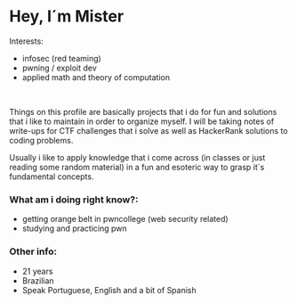 
  # Hey, I´m Mister

  Interests:
  - infosec (red teaming)
  - pwning / exploit dev
  - applied math and theory of computation
 <br>
 
  Things on this profile are basically projects that i do for fun and solutions
  that i like to maintain in order to organize myself. I will be taking notes of write-ups for CTF challenges that
  i solve as well as HackerRank solutions to coding problems.

  Usually i like to apply knowledge that i come across (in classes or just reading some random material) in a fun and esoteric way to grasp it´s fundamental concepts.
  

  ### What am i doing right know?:

  - getting orange belt in pwncollege (web security related) <br>
  - studying and practicing pwn

  ### Other info:
  - 21 years
  - Brazilian
  - Speak Portuguese, English and a bit of Spanish
  

  

